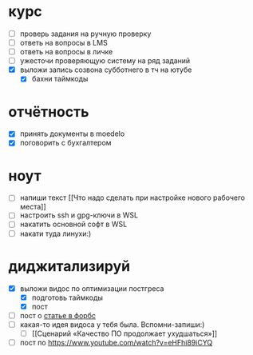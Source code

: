 # курс
- [ ] проверь задания на ручную проверку
- [ ] ответь на вопросы в LMS
- [ ] ответь на вопросы в личке
- [ ] ужесточи проверяющую систему на ряд заданий
- [x] выложи запись созвона субботнего в тч на ютубе
	- [x] бахни таймкоды
# отчётность
- [x] принять документы в moedelo
- [x] поговорить с бухгалтером
# ноут
- [ ] напиши текст [[Что надо сделать при настройке нового рабочего места]]
- [ ] настроить ssh и gpg-ключи в WSL
- [ ] накатить основной софт в WSL
- [ ] накати туда линухи:)
# диджитализируй
- [x] выложи видос по оптимизации постгреса
	- [x] подготовь таймкоды
	- [x] пост
- [ ] пост о [статье в форбс](https://www.forbes.ru/spetsproekt/526112-nikita-efremov-donorstvo-eto-pomos-drugim-i-zabota-o-sebe?erid=F7NfYUJCUneP4WLdThMY)
- [ ] какая-то идея видоса у тебя была. Вспомни-запиши:)
	- [ ] [[Сценарий «Качество ПО продолжает ухудшаться»]]
- [ ] пост по https://www.youtube.com/watch?v=eHFhi89iCYQ
